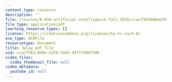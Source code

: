 ```yaml
---
content_type: resource
description: ''
file: /courses/6-034-artificial-intelligence-fall-2010/ccacf3638d0ee2595a45d5f1fd407596_JMrFgnqSS0w.pdf
file_type: application/pdf
learning_resource_types: []
license: https://creativecommons.org/licenses/by-nc-sa/4.0/
ocw_type: OCWFile
resourcetype: Document
title: 3play pdf file
uid: ccacf363-8d0e-e259-5a45-d5f1fd407596
video_files:
  video_thumbnail_file: null
video_metadata:
  youtube_id: null
---
```

